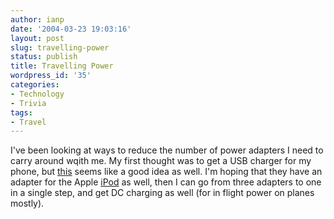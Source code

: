 ```yaml
---
author: ianp
date: '2004-03-23 19:03:16'
layout: post
slug: travelling-power
status: publish
title: Travelling Power
wordpress_id: '35'
categories:
- Technology
- Trivia
tags:
- Travel
---
```


I've been looking at ways to reduce the number of power adapters I need
to carry around wqith me. My first thought was to get a USB charger for
my phone, but [this](http://www.igo.com) seems like a good idea as well.
I'm hoping that they have an adapter for the Apple
[iPod](http://www.apple.com/ipod) as well, then I can go from three
adapters to one in a single step, and get DC charging as well (for in
flight power on planes mostly).
